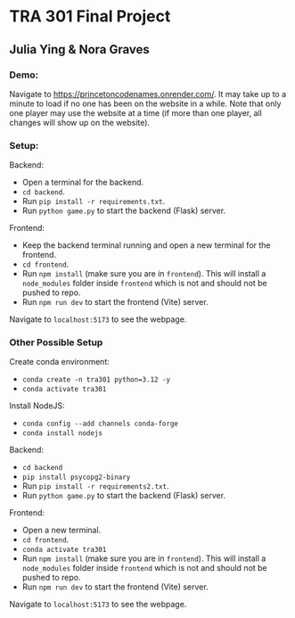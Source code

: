 # TRA 301 Final Project

## Julia Ying & Nora Graves

### Demo:

Navigate to https://princetoncodenames.onrender.com/. It may take up to a minute to load if no one has been on the website in a while. Note that only one player may use the website at a time (if more than one player, all changes will show up on the website).

### Setup:

Backend:

- Open a terminal for the backend.
- `cd backend`.
- Run `pip install -r requirements.txt`.
- Run `python game.py` to start the backend (Flask) server.

Frontend:

- Keep the backend terminal running and open a new terminal for the frontend.
- `cd frontend`.
- Run `npm install` (make sure you are in `frontend`). This will install a `node_modules` folder inside `frontend` which is not and should not be pushed to repo.
- Run `npm run dev` to start the frontend (Vite) server.

Navigate to `localhost:5173` to see the webpage.


### Other Possible Setup
Create conda environment: 

- `conda create -n tra301 python=3.12 -y`
- `conda activate tra301`

Install NodeJS:

- `conda config --add channels conda-forge`
- `conda install nodejs`

Backend: 

- `cd backend`
- `pip install psycopg2-binary`
- Run `pip install -r requirements2.txt`.
- Run `python game.py` to start the backend (Flask) server.

Frontend:

- Open a new terminal.
- `cd frontend`.
- `conda activate tra301`
- Run `npm install` (make sure you are in `frontend`). This will install a `node_modules` folder inside `frontend` which is not and should not be pushed to repo.
- Run `npm run dev` to start the frontend (Vite) server.

Navigate to `localhost:5173` to see the webpage.
